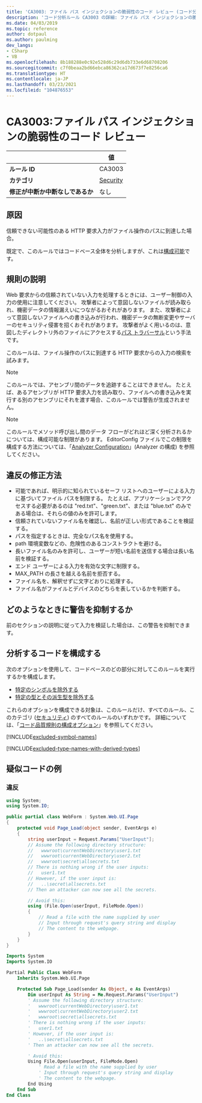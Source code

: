 ```yaml
---
title: 'CA3003: ファイル パス インジェクションの脆弱性のコード レビュー (コード分析)'
description: 'コード分析ルール CA3003 の詳細: ファイル パス インジェクションの脆弱性のコード レビュー'
ms.date: 04/03/2019
ms.topic: reference
author: dotpaul
ms.author: paulming
dev_langs:
- CSharp
- VB
ms.openlocfilehash: 8b188288e0c92e528d6c29d6db733e6d68708206
ms.sourcegitcommit: c7f0beaa2bd66ebca86362ca17d673f7e8256ca6
ms.translationtype: HT
ms.contentlocale: ja-JP
ms.lasthandoff: 03/23/2021
ms.locfileid: "104876553"
---
```

# <a name="ca3003-review-code-for-file-path-injection-vulnerabilities"></a>CA3003:ファイル パス インジェクションの脆弱性のコード レビュー

| | 値 |
|-|-|
| **ルール ID** |CA3003|
| **カテゴリ** |[Security](security-warnings.md)|
| **修正が中断か中断なしであるか** |なし|

## <a name="cause"></a>原因

信頼できない可能性のある HTTP 要求入力がファイル操作のパスに到達した場合。

既定で、このルールではコードベース全体を分析しますが、これは[構成可能](#configure-code-to-analyze)です。

## <a name="rule-description"></a>規則の説明

Web 要求からの信頼されていない入力を処理するときには、ユーザー制御の入力の使用に注意してください。 攻撃者によって意図しないファイルが読み取られ、機密データの情報漏えいにつながるおそれがあります。 また、攻撃者によって意図しないファイルへの書き込みが行われ、機密データの無断変更やサーバーのセキュリティ侵害を招くおそれがあります。 攻撃者がよく用いるのは、意図したディレクトリ外のファイルにアクセスする[パス トラバーサル](https://www.owasp.org/index.php/Path_Traversal)という手法です。

このルールは、ファイル操作のパスに到達する HTTP 要求からの入力の検索を試みます。

> [!NOTE]
> このルールでは、アセンブリ間のデータを追跡することはできません。 たとえば、あるアセンブリが HTTP 要求入力を読み取り、ファイルへの書き込みを実行する別のアセンブリにそれを渡す場合、このルールでは警告が生成されません。

> [!NOTE]
> このルールでメソッド呼び出し間のデータ フローがどれほど深く分析されるかについては、構成可能な制限があります。 EditorConfig ファイルでこの制限を構成する方法については、「[Analyzer Configuration](https://github.com/dotnet/roslyn-analyzers/blob/main/docs/Analyzer%20Configuration.md#dataflow-analysis)」(Analyzer の構成) を参照してください。

## <a name="how-to-fix-violations"></a>違反の修正方法

- 可能であれば、明示的に知られているセーフ リストへのユーザーによる入力に基づいてファイル パスを制限する。  たとえば、アプリケーションでアクセスする必要があるのは "red.txt"、"green.txt"、または "blue.txt" のみである場合は、それらの値のみを許可します。
- 信頼されていないファイル名を確認し、名前が正しい形式であることを検証する。
- パスを指定するときは、完全なパス名を使用する。
- path 環境変数などの、危険性のあるコンストラクトを避ける。
- 長いファイル名のみを許可し、ユーザーが短い名前を送信する場合は長い名前を検証する。
- エンド ユーザーによる入力を有効な文字に制限する。
- MAX_PATH の長さを越える名前を拒否する。
- ファイル名を、解釈せずに文字どおりに処理する。
- ファイル名がファイルとデバイスのどちらを表しているかを判断する。

## <a name="when-to-suppress-warnings"></a>どのようなときに警告を抑制するか

前のセクションの説明に従って入力を検証した場合は、この警告を抑制できます。

## <a name="configure-code-to-analyze"></a>分析するコードを構成する

次のオプションを使用して、コードベースのどの部分に対してこのルールを実行するかを構成します。

- [特定のシンボルを除外する](#exclude-specific-symbols)
- [特定の型とその派生型を除外する](#exclude-specific-types-and-their-derived-types)

これらのオプションを構成できる対象は、このルールだけ、すべてのルール、このカテゴリ ([セキュリティ](security-warnings.md)) のすべてのルールのいずれかです。 詳細については、「[コード品質規則の構成オプション](../code-quality-rule-options.md)」を参照してください。

[!INCLUDE[excluded-symbol-names](~/includes/code-analysis/excluded-symbol-names.md)]

[!INCLUDE[excluded-type-names-with-derived-types](~/includes/code-analysis/excluded-type-names-with-derived-types.md)]

## <a name="pseudo-code-examples"></a>疑似コードの例

### <a name="violation"></a>違反

```csharp
using System;
using System.IO;

public partial class WebForm : System.Web.UI.Page
{
    protected void Page_Load(object sender, EventArgs e)
    {
        string userInput = Request.Params["UserInput"];
        // Assume the following directory structure:
        //   wwwroot\currentWebDirectory\user1.txt
        //   wwwroot\currentWebDirectory\user2.txt
        //   wwwroot\secret\allsecrets.txt
        // There is nothing wrong if the user inputs:
        //   user1.txt
        // However, if the user input is:
        //   ..\secret\allsecrets.txt
        // Then an attacker can now see all the secrets.

        // Avoid this:
        using (File.Open(userInput, FileMode.Open))
        {
            // Read a file with the name supplied by user
            // Input through request's query string and display
            // The content to the webpage.
        }
    }
}
```

```vb
Imports System
Imports System.IO

Partial Public Class WebForm
    Inherits System.Web.UI.Page

    Protected Sub Page_Load(sender As Object, e As EventArgs)
        Dim userInput As String = Me.Request.Params("UserInput")
        ' Assume the following directory structure:
        '   wwwroot\currentWebDirectory\user1.txt
        '   wwwroot\currentWebDirectory\user2.txt
        '   wwwroot\secret\allsecrets.txt
        ' There is nothing wrong if the user inputs:
        '   user1.txt
        ' However, if the user input is:
        '   ..\secret\allsecrets.txt
        ' Then an attacker can now see all the secrets.

        ' Avoid this:
        Using File.Open(userInput, FileMode.Open)
            ' Read a file with the name supplied by user
            ' Input through request's query string and display
            ' The content to the webpage.
        End Using
    End Sub
End Class
```
